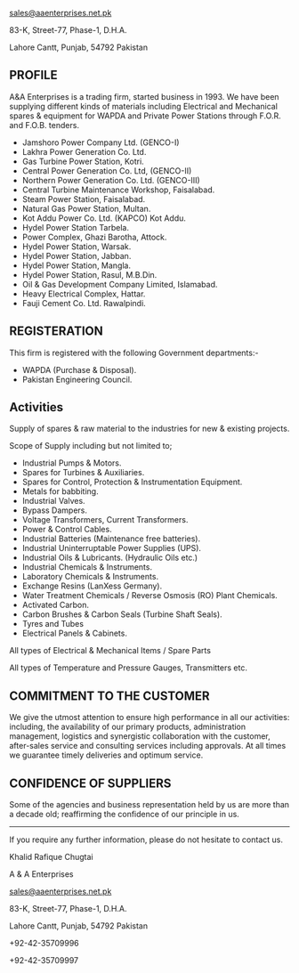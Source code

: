 sales@aaenterprises.net.pk

83-K, Street-77, Phase-1, D.H.A.

Lahore Cantt, Punjab, 54792 Pakistan

## PROFILE
A&A Enterprises is a trading firm, started business in 1993. We have been supplying different kinds of materials including Electrical and Mechanical spares & equipment for WAPDA and Private Power Stations through F.O.R. and F.O.B. tenders.

- Jamshoro Power Company Ltd. (GENCO-I)
- Lakhra Power Generation Co. Ltd.
- Gas Turbine Power Station, Kotri.
- Central Power Generation Co. Ltd, (GENCO-II)
- Northern Power Generation Co. Ltd. (GENCO-III)
- Central Turbine Maintenance Workshop, Faisalabad.
- Steam Power Station, Faisalabad.
- Natural Gas Power Station, Multan.
- Kot Addu Power Co. Ltd. (KAPCO) Kot Addu.
- Hydel Power Station Tarbela.
- Power Complex, Ghazi Barotha, Attock.
- Hydel Power Station, Warsak.
- Hydel Power Station, Jabban.
- Hydel Power Station, Mangla.
- Hydel Power Station, Rasul, M.B.Din.
- Oil & Gas Development Company Limited, Islamabad.
- Heavy Electrical Complex, Hattar.
- Fauji Cement Co. Ltd. Rawalpindi.

## REGISTERATION
This firm is registered with the following Government departments:-

- WAPDA (Purchase & Disposal).
- Pakistan Engineering Council.

## Activities
Supply of spares & raw material to the industries for new & existing projects.

Scope of Supply including but not limited to;

- Industrial Pumps & Motors.
- Spares for Turbines & Auxiliaries.
- Spares for Control, Protection & Instrumentation Equipment.
- Metals for babbiting.
- Industrial Valves.
- Bypass Dampers.
- Voltage Transformers, Current Transformers.
- Power & Control Cables.
- Industrial Batteries (Maintenance free batteries).
- Industrial Uninterruptable Power Supplies (UPS).
- Industrial Oils & Lubricants. (Hydraulic Oils etc.)
- Industrial Chemicals & Instruments.
- Laboratory Chemicals & Instruments.
- Exchange Resins (LanXess Germany).
- Water Treatment Chemicals / Reverse Osmosis (RO) Plant Chemicals.
- Activated Carbon.
- Carbon Brushes & Carbon Seals (Turbine Shaft Seals).
- Tyres and Tubes
- Electrical Panels & Cabinets.

All types of Electrical & Mechanical Items / Spare Parts

All types of Temperature and Pressure Gauges, Transmitters etc.

## COMMITMENT TO THE CUSTOMER
We give the utmost attention to ensure high performance in all our activities: including, the availability of our primary products, administration management, logistics and synergistic collaboration with the customer, after-sales service and consulting services including approvals. At all times we guarantee timely deliveries and optimum service.

## CONFIDENCE OF SUPPLIERS
Some of the agencies and business representation held by us are more than a decade old; reaffirming the confidence of our principle in us.

------------
If you require any further information, please do not hesitate to contact us.

Khalid Rafique Chugtai

A & A Enterprises

sales@aaenterprises.net.pk

83-K, Street-77, Phase-1, D.H.A.

Lahore Cantt, Punjab, 54792 Pakistan

+92-42-35709996

+92-42-35709997
